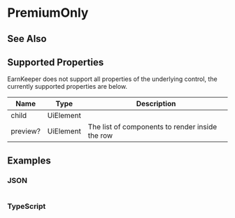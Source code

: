 # PremiumOnly

## See Also

## Supported Properties

EarnKeeper does not support all properties of the underlying control, the currently supported properties are below.

| Name     | Type      | Description                                     |
| -------- | --------- | ----------------------------------------------- |
| child    | UiElement |                                                 |
| preview? | UiElement | The list of components to render inside the row |

## Examples

### JSON

```json
```

### TypeScript

```javascript
```

